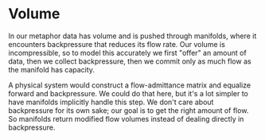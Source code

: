 # Volume

In our metaphor data has volume and is pushed through manifolds, where it
encounters backpressure that reduces its flow rate. Our volume is
incompressible, so to model this accurately we first "offer" an amount of data,
then we collect backpressure, then we commit only as much flow as the manifold
has capacity.

A physical system would construct a flow-admittance matrix and equalize forward
and backpressure. We could do that here, but it's a lot simpler to have
manifolds implicitly handle this step. We don't care about backpressure for its
own sake; our goal is to get the right amount of flow. So manifolds return
modified flow volumes instead of dealing directly in backpressure.
